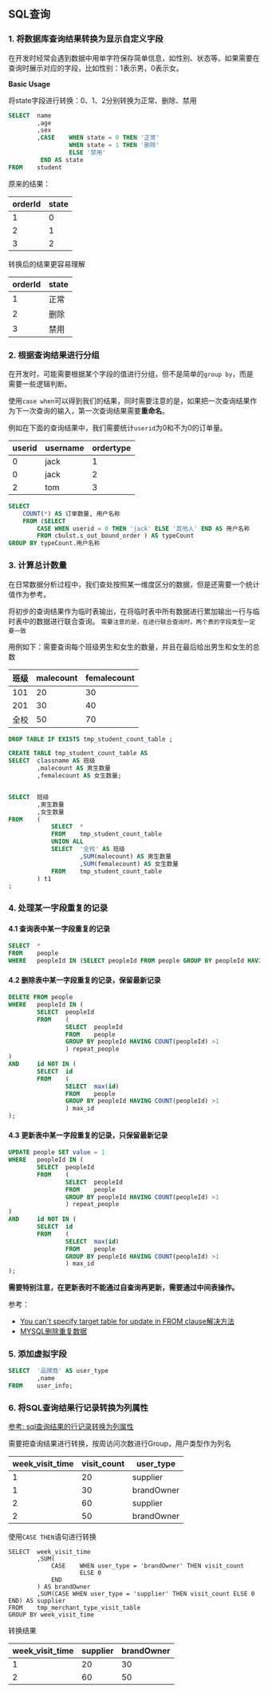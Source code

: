 ## SQL查询

### 1. 将数据库查询结果转换为显示自定义字段

在开发时经常会遇到数据中用单字符保存简单信息，如性别、状态等。如果需要在查询时展示对应的字段，比如性别：1表示男，0表示女。

**Basic Usage**

将state字段进行转换：0、1、2分别转换为正常、删除、禁用

``` sql
SELECT  name
        ,age
        ,sex
        ,CASE    WHEN state = 0 THEN '正常'
                 WHEN state = 1 THEN '删除' 
                 ELSE '禁用' 
         END AS state
FROM    student

```

原来的结果：

| orderId  | state | 
| ------------- | ------------- |
| 1 | 0  | 
| 2  | 1  | 
| 3  | 2  | 

转换后的结果更容易理解

| orderId  | state | 
| ------------- | ------------- |
| 1 | 正常  | 
| 2  | 删除  | 
| 3  | 禁用  | 

### 2. 根据查询结果进行分组

在开发时，可能需要根据某个字段的值进行分组，但不是简单的`group by`，而是需要一些逻辑判断。

使用`case when`可以得到我们的结果，同时需要注意的是，如果把一次查询结果作为下一次查询的输入，第一次查询结果需要**重命名**。

例如在下面的查询结果中，我们需要统计`userid`为0和不为0的订单量。

| userid  | username | ordertype |
| ------------- | ------------- | ------------- |
| 0  | jack  | 1 |
| 0  | jack  | 2 |
| 2  | tom  | 3 |

``` sql
SELECT 
    COUNT(*) AS 订单数量, 用户名称
    FROM (SELECT
        CASE WHEN userid = 0 THEN 'jack' ELSE '其他人' END AS 用户名称
        FROM cbulst.s_out_bound_order ) AS typeCount 
GROUP BY typeCount.用户名称
```

### 3. 计算总计数量

在日常数据分析过程中，我们查处按照某一维度区分的数据，但是还需要一个统计值作为参考。

将初步的查询结果作为临时表输出，在将临时表中所有数据进行累加输出一行与临时表中的数据进行联合查询。
`需要注意的是，在进行联合查询时，两个表的字段类型一定要一致`

用例如下：需要查询每个班级男生和女生的数量，并且在最后给出男生和女生的总数

| 班级  | malecount | femalecount |
| ------------- | ------------- | ------------- |
| 101  | 20  | 30 |
| 201  | 30  | 40 |
| 全校  | 50  | 70 |

``` sql
DROP TABLE IF EXISTS tmp_student_count_table ;

CREATE TABLE tmp_student_count_table AS
SELECT  classname AS 班级
        ,malecount AS 男生数量
        ,femalecount AS 女生数量;


SELECT  班级
        ,男生数量
        ,女生数量
FROM    (
            SELECT  *
            FROM    tmp_student_count_table
            UNION ALL
            SELECT  '全校' AS 班级
                    ,SUM(malecount) AS 男生数量
                    ,SUM(femalecount) AS 女生数量
            FROM    tmp_student_count_table
        ) t1
;
```

### 4. 处理某一字段重复的记录

#### 4.1 查询表中某一字段重复的记录

``` sql
SELECT  *
FROM    people
WHERE   peopleId IN (SELECT peopleId FROM people GROUP BY peopleId HAVING COUNT(peopleId) > 1)
```

#### 4.2 删除表中某一字段重复的记录，保留最新记录

``` sql
DELETE FROM people
WHERE   peopleId IN (
        SELECT  peopleId
        FROM    (
                SELECT  peopleId
                FROM    people
                GROUP BY peopleId HAVING COUNT(peopleId) >1
                ) repeat_people
)
AND     id NOT IN (
        SELECT  id
        FROM    (
                SELECT  max(id)
                FROM    people
                GROUP BY peopleId HAVING COUNT(peopleId) >1
                ) max_id
);
```

#### 4.3 更新表中某一字段重复的记录，只保留最新记录
``` sql
UPDATE people SET value = 1
WHERE   peopleId IN (
        SELECT  peopleId
        FROM    (
                SELECT  peopleId
                FROM    people
                GROUP BY peopleId HAVING COUNT(peopleId) >1
                ) repeat_people
)
AND     id NOT IN (
        SELECT  id
        FROM    (
                SELECT  max(id)
                FROM    people
                GROUP BY peopleId HAVING COUNT(peopleId) >1
                ) max_id
);
```

**需要特别注意，在更新表时不能通过自查询再更新，需要通过中间表操作。**  

参考：
* [You can't specify target table for update in FROM clause解决方法](https://blog.csdn.net/fdipzone/article/details/52695371)
* [MYSQL删除重复数据](https://juejin.im/post/5ab4df3151882555635e4363#heading-0)


### 5. 添加虚拟字段

``` sql
SELECT  '品牌商' AS user_type
        ,name
FROM    user_info;
```

### 6. 将SQL查询结果行记录转换为列属性

[参考: sql查询结果的行记录转换为列属性](https://blog.csdn.net/Agly_Clarlie/article/details/87978445)

需要把查询结果进行转换，按周访问次数进行Group，用户类型作为列名

| week_visit_time  | visit_count | user_type |
| ------------- | ------------- | ------------- |
| 1  | 20  | supplier |
| 1  | 30  | brandOwner
| 2  | 60  | supplier | |
| 2  | 50  | brandOwner |

使用`CASE THEN`语句进行转换

```
SELECT  week_visit_time
        ,SUM(
            CASE    WHEN user_type = 'brandOwner' THEN visit_count 
                    ELSE 0 
            END
        ) AS brandOwner
        ,SUM(CASE WHEN user_type = 'supplier' THEN visit_count ELSE 0 END) AS supplier
FROM    tmp_merchant_type_visit_table
GROUP BY week_visit_time
```

转换结果

| week_visit_time  | supplier | brandOwner |
| ------------- | ------------- | ------------- |
| 1  | 20  | 30 |
| 2  | 60  | 50 |
